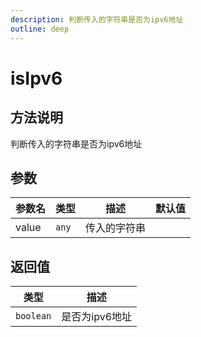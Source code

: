 ```yaml
---
description: 判断传入的字符串是否为ipv6地址
outline: deep
---
```


# isIpv6

## 方法说明

判断传入的字符串是否为ipv6地址

## 参数

| 参数名 | 类型 | 描述 | 默认值 |
| --- | --- | --- | --- |
| value | `any` | 传入的字符串 |  |

## 返回值

| 类型 | 描述 |
| --- | --- |
| `boolean` | 是否为ipv6地址 |
